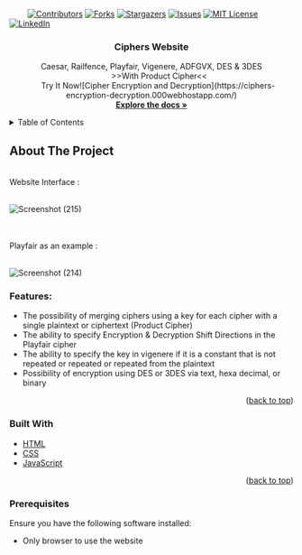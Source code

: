 <!-- PROJECT SHIELDS -->
&nbsp; &nbsp; &nbsp; &nbsp;
[![Contributors][contributors-shield]][contributors-url]
[![Forks][forks-shield]][forks-url]
[![Stargazers][stars-shield]][stars-url]
[![Issues][issues-shield]][issues-url]
[![MIT License][license-shield]][license-url]
[![LinkedIn][linkedin-shield]][linkedin-url]



<!-- PROJECT LOGO -->
<div align="center">
  <h3 align="center">Ciphers Website</h3>

  <p align="center">
    Caesar, Railfence, Playfair, Vigenere, ADFGVX, DES & 3DES 
    <br/>
    &nbsp; &nbsp; &nbsp; &nbsp;>>With Product Cipher<<<br/>
    &nbsp; &nbsp; &nbsp; Try It Now![Cipher Encryption and Decryption](https://ciphers-encryption-decryption.000webhostapp.com/)
    <br />
    <a href="https://github.com/Arsany-Osama/Ciphers-Website/tree/master"><strong>Explore the docs »</strong></a>
  </p>
</div>



<!-- TABLE OF CONTENTS -->
<details>
  <summary>Table of Contents</summary>
  <ol>
    <li>
      <a href="#about-the-project">About The Project</a>
      <ul>
        <li><a href="#built-with">Built With</a></li>
      </ul>
    </li>
    <li>
      <a href="#getting-started">Getting Started</a>
      <ul>
        <li><a href="#prerequisites">Prerequisites</a></li>
      </ul>
    </li>
  </ol>
</details>



<!-- ABOUT THE PROJECT -->

## About The Project
</br>
Website Interface :
</br></br>

![Screenshot (215)](https://github.com/Arsany-Osama/Ciphers-Website/assets/160052013/c4397152-1bce-44e8-bab9-80b37f55835a)


</br></br>
Playfair as an example :
</br></br>

![Screenshot (214)](https://github.com/Arsany-Osama/Ciphers-Website/assets/160052013/372bb7ca-48fd-47e6-bd95-728a100d3cc4)




### Features:
- The possibility of merging ciphers using a key for each cipher with a single plaintext or ciphertext (Product Cipher)
- The ability to specify Encryption & Decryption Shift Directions in the Playfair cipher
- The ability to specify the key in vigenere if it is a constant that is not repeated or repeated or repeated from the plaintext
- Possibility of encryption using DES or 3DES via text, hexa decimal, or binary
<p align="right">(<a href="#readme-top">back to top</a>)</p>



### Built With

* [HTML](https://developer.mozilla.org/en-US/docs/Web/HTML)
* [CSS](https://developer.mozilla.org/en-US/docs/Web/CSS)
* [JavaScript](https://developer.mozilla.org/en-US/docs/Web/JavaScript)


<p align="right">(<a href="#readme-top">back to top</a>)</p>

### Prerequisites

Ensure you have the following software installed:
* Only browser to use the website

  [contributors-shield]: https://img.shields.io/github/contributors/Arsany-Osama/Ciphers-Website.svg?style=for-the-badge
[contributors-url]: https://github.com/Arsany-Osama/Ciphers-Website/graphs/contributors
[forks-shield]: https://img.shields.io/github/forks/Arsany-Osama/Ciphers-Website.svg?style=for-the-badge
[forks-url]: https://github.com/Arsany-Osama/Ciphers-Website/network/members
[stars-shield]: https://img.shields.io/github/stars/Arsany-Osama/Ciphers-Website.svg?style=for-the-badge
[stars-url]: https://github.com/Arsany-Osama/Ciphers-Website/stargazers
[issues-shield]: https://img.shields.io/github/issues/Arsany-Osama/Ciphers-Website.svg?style=for-the-badge
[issues-url]: https://github.com/Arsany-Osama/Ciphers-Website/issues
[license-shield]: https://img.shields.io/github/license/Arsany-Osama/Ciphers-Website.svg?style=for-the-badge
[license-url]: https://github.com/Arsany-Osama/Ciphers-Website/blob/master/LICENSE.txt
[linkedin-shield]: https://img.shields.io/badge/-LinkedIn-black.svg?style=for-the-badge&logo=linkedin&colorB=555
[linkedin-url]: https://linkedin.com/in/arsany-osama-446942264
